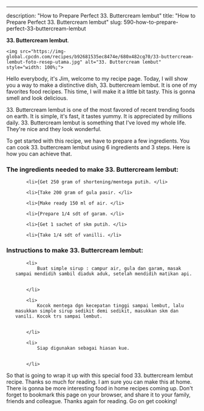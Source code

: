 ---
description: "How to Prepare Perfect 33. Buttercream lembut"
title: "How to Prepare Perfect 33. Buttercream lembut"
slug: 590-how-to-prepare-perfect-33-buttercream-lembut

<p>
	<strong>33. Buttercream lembut</strong>. 
	
</p>
<p>
	
	<img src="https://img-global.cpcdn.com/recipes/b92681535ec8474e/680x482cq70/33-buttercream-lembut-foto-resep-utama.jpg" alt="33. Buttercream lembut" style="width: 100%;">
	
	
</p>
<p>
	Hello everybody, it's Jim, welcome to my recipe page. Today, I will show you a way to make a distinctive dish, 33. buttercream lembut. It is one of my favorites food recipes. This time, I will make it a little bit tasty. This is gonna smell and look delicious.
</p>
	
<p>
	33. Buttercream lembut is one of the most favored of recent trending foods on earth. It is simple, it's fast, it tastes yummy. It is appreciated by millions daily. 33. Buttercream lembut is something that I've loved my whole life. They're nice and they look wonderful.
</p>
<p>
	
</p>

<p>
To get started with this recipe, we have to prepare a few ingredients. You can cook 33. buttercream lembut using 6 ingredients and 3 steps. Here is how you can achieve that.
</p>

<h3>The ingredients needed to make 33. Buttercream lembut:</h3>

<ol>
	
		<li>{Get 250 gram of shortening/mentega putih. </li>
	
		<li>{Take 200 gram of gula pasir. </li>
	
		<li>{Make ready 150 ml of air. </li>
	
		<li>{Prepare 1/4 sdt of garam. </li>
	
		<li>{Get 1 sachet of skm putih. </li>
	
		<li>{Take 1/4 sdt of vanilli. </li>
	
</ol>
<p>
	
</p>

<h3>Instructions to make 33. Buttercream lembut:</h3>

<ol>
	
		<li>
			Buat simple sirup : campur air, gula dan garam, masak sampai mendidih sambil diaduk aduk, setelah mendidih matikan api.
			
			
		</li>
	
		<li>
			Kocok mentega dgn kecepatan tinggi sampai lembut, lalu masukkan simple sirup sedikit demi sedikit, masukkan skm dan vanili. Kocok trs sampai lembut.
			
			
		</li>
	
		<li>
			Siap digunakan sebagai hiasan kue.
			
			
		</li>
	
</ol>

<p>
	
</p>

<p>
	So that is going to wrap it up with this special food 33. buttercream lembut recipe. Thanks so much for reading. I am sure you can make this at home. There is gonna be more interesting food in home recipes coming up. Don't forget to bookmark this page on your browser, and share it to your family, friends and colleague. Thanks again for reading. Go on get cooking!
</p>
